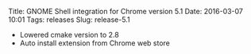 Title: GNOME Shell integration for Chrome version 5.1
Date: 2016-03-07 10:01
Tags: releases
Slug: release-5.1

- Lowered cmake version to 2.8
- Auto install extension from Chrome web store
